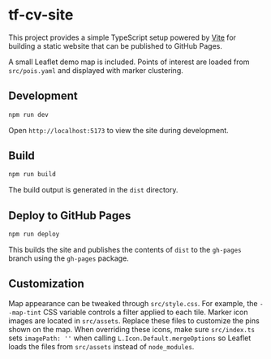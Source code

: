 # tf-cv-site

This project provides a simple TypeScript setup powered by [Vite](https://vitejs.dev/) for building a static website that can be published to GitHub Pages.

A small Leaflet demo map is included. Points of interest are loaded from `src/pois.yaml` and displayed with marker clustering.

## Development

```bash
npm run dev
```

Open `http://localhost:5173` to view the site during development.

## Build

```bash
npm run build
```

The build output is generated in the `dist` directory.

## Deploy to GitHub Pages

```bash
npm run deploy
```

This builds the site and publishes the contents of `dist` to the `gh-pages` branch using the `gh-pages` package.

## Customization

Map appearance can be tweaked through `src/style.css`. For example, the `--map-tint` CSS variable controls a filter applied to each tile. Marker icon images are located in `src/assets`. Replace these files to customize the pins shown on the map.
When overriding these icons, make sure `src/index.ts` sets `imagePath: ''` when
calling `L.Icon.Default.mergeOptions` so Leaflet loads the files from `src/assets`
instead of `node_modules`.
